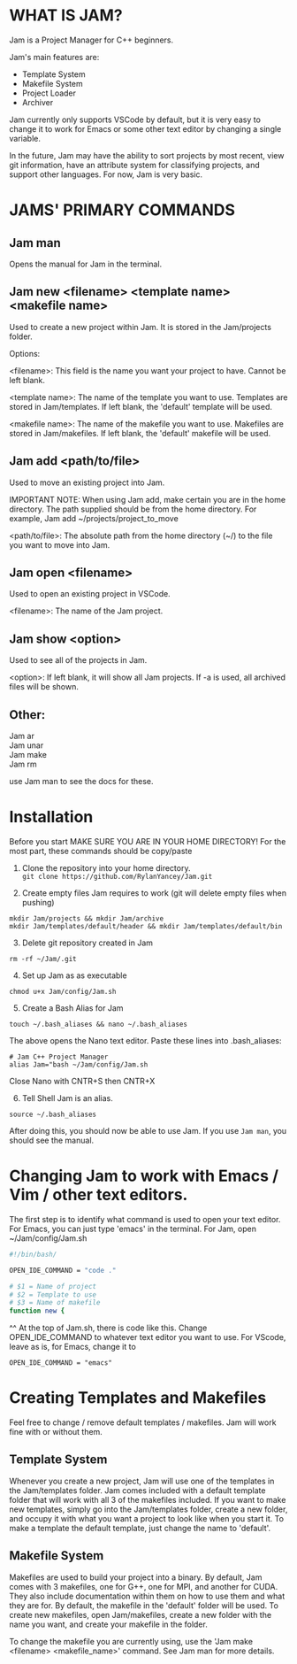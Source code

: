 
# WHAT IS JAM?

Jam is a Project Manager for C++ beginners. 

Jam's main features are:

- Template System
- Makefile System
- Project Loader
- Archiver

Jam currently only supports VSCode by default, but it is very easy to change it to work for Emacs or some other text editor by changing a single variable.

In the future, Jam may have the ability to sort projects by most recent, view git information, have an attribute system for classifying projects, and support other languages. For now, Jam is very basic. 

# JAMS' PRIMARY COMMANDS

## Jam man

Opens the manual for Jam in the terminal.

## Jam new \<filename> \<template name> \<makefile name>

Used to create a new project within Jam. It is stored in the Jam/projects folder.

Options:

\<filename>: This field is the name you want your project to have. Cannot be left blank. 

\<template name>: The name of the template you want to use. Templates are stored in Jam/templates. If left blank, the 'default' template will be used. 

\<makefile name>: The name of the makefile you want to use. Makefiles are stored in Jam/makefiles. If left blank, the 'default' makefile will be used. 

## Jam add \<path/to/file>

Used to move an existing project into Jam. 

IMPORTANT NOTE: When using Jam add, make certain you are in the home directory. The path supplied should be from the home directory. For example, Jam add ~/projects/project_to_move

\<path/to/file>: The absolute path from the home directory (~/) to the file you want to move into Jam. 

## Jam open \<filename>

Used to open an existing project in VSCode. 

\<filename>: The name of the Jam project. 

## Jam show \<option>

Used to see all of the projects in Jam. 

\<option>: If left blank, it will show all Jam projects. If -a is used, all archived files will be shown. 

## Other:

Jam ar\
Jam unar\
Jam make\
Jam rm

use Jam man to see the docs for these. 

# Installation

Before you start MAKE SURE YOU ARE IN YOUR HOME DIRECTORY!
For the most part, these commands should be copy/paste

1) Clone the repository into your home directory. \
```git clone https://github.com/RylanYancey/Jam.git```

2) Create empty files Jam requires to work (git will delete empty files when pushing)
```
mkdir Jam/projects && mkdir Jam/archive
mkdir Jam/templates/default/header && mkdir Jam/templates/default/bin 
```
3) Delete git repository created in Jam
```
rm -rf ~/Jam/.git
```

4) Set up Jam as as executable
```
chmod u+x Jam/config/Jam.sh
```

5) Create a Bash Alias for Jam
```
touch ~/.bash_aliases && nano ~/.bash_aliases
```
The above opens the Nano text editor.
Paste these lines into .bash_aliases:
```
# Jam C++ Project Manager
alias Jam="bash ~/Jam/config/Jam.sh
```
Close Nano with CNTR+S then CNTR+X

6) Tell Shell Jam is an alias. 
```
source ~/.bash_aliases
```
After doing this, you should now be able to use Jam. If you use `Jam man`, you should see the manual. 

# Changing Jam to work with Emacs / Vim / other text editors. 

The first step is to identify what command is used to open your text editor. For Emacs, you can just type 'emacs' in the terminal. For Jam, open ~/Jam/config/Jam.sh 

```sh
#!/bin/bash/

OPEN_IDE_COMMAND = "code ."

# $1 = Name of project
# $2 = Template to use
# $3 = Name of makefile
function new {
```
^^ At the top of Jam.sh, there is code like this. Change OPEN_IDE_COMMAND to whatever text editor you want to use. For VScode, leave as is, for Emacs, change it to 
```
OPEN_IDE_COMMAND = "emacs"
```
# Creating Templates and Makefiles

Feel free to change / remove default templates / makefiles. Jam will work fine with or without them. 

## Template System

Whenever you create a new project, Jam will use one of the templates in the Jam/templates folder. Jam comes included with a default template folder that will work with all 3 of the makefiles included. If you want to make new templates, simply go into the Jam/templates folder, create a new folder, and occupy it with what you want a project to look like when you start it. To make a template the default template, just change the name to 'default'. 

## Makefile System

Makefiles are used to build your project into a binary. By default, Jam comes with 3 makefiles, one for G++, one for MPI, and another for CUDA. They also include documentation within them on how to use them and what they are for. By default, the makefile in the 'default' folder will be used. To create new makefiles, open Jam/makefiles, create a new folder with the name you want, and create your makefile in the folder. 

To change the makefile you are currently using, use the 'Jam make \<filename> \<makefile_name>' command. See Jam man for more details. 
